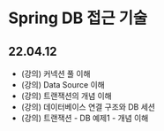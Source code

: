 # Spring DB 접근 기술


## 22.04.12 
+ (강의) 커넥션 풀 이해
+ (강의) Data Source 이해
+ (강의) 트랜잭션의 개념 이해
+ (강의) 데이터베이스 연결 구조와 DB 세션 
+ (강의) 트랜잭션 - DB 예제1 - 개념 이해 

